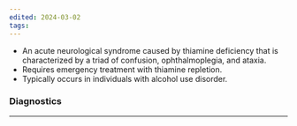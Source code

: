 ```yaml
---
edited: 2024-03-02
tags:
---
```

- An acute neurological syndrome caused by thiamine deficiency that is characterized by a triad of confusion, ophthalmoplegia, and ataxia. 
- Requires emergency treatment with thiamine repletion. 
- Typically occurs in individuals with alcohol use disorder.  

### Diagnostics

---
